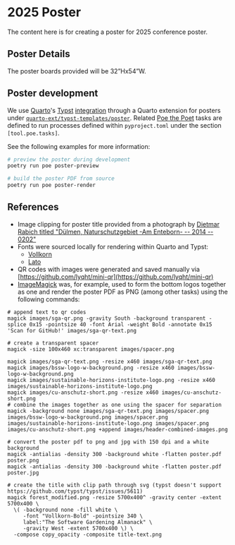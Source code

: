 # 2025 Poster

The content here is for creating a poster for 2025 conference poster.

## Poster Details

The poster boards provided will be 32”Hx54”W.

## Poster development

We use [Quarto](https://github.com/quarto-dev/quarto-cli)'s [Typst](https://github.com/typst/typst) [integration](https://quarto.org/docs/output-formats/typst.html) through a Quarto extension for posters under [`quarto-ext/typst-templates/poster`](https://github.com/quarto-ext/typst-templates/tree/main/poster).
Related [Poe the Poet](https://poethepoet.natn.io/index.html) tasks are defined to run processes defined within `pyproject.toml` under the section `[tool.poe.tasks]`.

See the following examples for more information:

```bash
# preview the poster during development
poetry run poe poster-preview

# build the poster PDF from source
poetry run poe poster-render
```

## References

- Image clipping for poster title provided from a photograph by [Dietmar Rabich titled "Dülmen, Naturschutzgebiet -Am Enteborn- -- 2014 -- 0202"](https://commons.wikimedia.org/wiki/File:D%C3%BClmen,_Naturschutzgebiet_-Am_Enteborn-_--_2014_--_0202.jpg)
- Fonts were sourced locally for rendering within Quarto and Typst:
  - [Vollkorn](https://fonts.google.com/specimen/Vollkorn)
  - [Lato](https://fonts.google.com/specimen/Lato)
- QR codes with images were generated and saved manually via [https://github.com/lyqht/mini-qr](https://github.com/lyqht/mini-qr)
- [ImageMagick](http://www.imagemagick.org/) was, for example, used to form the bottom logos together as one and render the poster PDF as PNG (among other tasks) using the following commands:

```shell
# append text to qr codes
magick images/sga-qr.png -gravity South -background transparent -splice 0x15 -pointsize 40 -font Arial -weight Bold -annotate 0x15 'Scan for GitHub!' images/sga-qr-text.png

# create a transparent spacer
magick -size 100x460 xc:transparent images/spacer.png

magick images/sga-qr-text.png -resize x460 images/sga-qr-text.png
magick images/bssw-logo-w-background.png -resize x460 images/bssw-logo-w-background.png
magick images/sustainable-horizons-institute-logo.png -resize x460 images/sustainable-horizons-institute-logo.png
magick images/cu-anschutz-short.png -resize x460 images/cu-anschutz-short.png
# combine the images together as one using the spacer for separation
magick -background none images/sga-qr-text.png images/spacer.png images/bssw-logo-w-background.png images/spacer.png images/sustainable-horizons-institute-logo.png images/spacer.png images/cu-anschutz-short.png +append images/header-combined-images.png

# convert the poster pdf to png and jpg with 150 dpi and a white background
magick -antialias -density 300 -background white -flatten poster.pdf poster.png
magick -antialias -density 300 -background white -flatten poster.pdf poster.jpg

# create the title with clip path through svg (typst doesn't support https://github.com/typst/typst/issues/5611)
magick forest_modified.png -resize 5700x400^ -gravity center -extent 5700x400 \
  \( -background none -fill white \
     -font "Vollkorn-Bold" -pointsize 340 \
     label:"The Software Gardening Almanack" \
     -gravity West -extent 5700x400 \) \
  -compose copy_opacity -composite title-text.png
```
